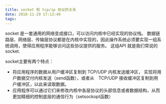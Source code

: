 ```yaml
---
title: socket 和 tcp/ip 协议的关系
date: 2018-11-29 17:13:49
tags:
---
```


socket 是一套通用的网络变成接口，可以访问内核中已经实现的协议栈。
数据链路层、网络层、传输层协议都是在内核中实现的，因此操作系统必须要实现一组系统调用，使得应用程序能够访问这些协议提供的服务。
这组API 就是我们常说的socket.

socket主要有两个特点：
- 将应用程序的数据从用户缓冲区复制到 TCP/UDP 内核发送缓冲区， 实现将用户数据交付内核发送（send函数），或者从　TCP/UDP 接收缓冲区复制到用户缓冲区，以此来读取数据。
- 应用程序可以通过它们来修改内核中各层协议的头部信息或者数据结构，从而更加精细的控制底层的通信行为（setsockopt函数）




